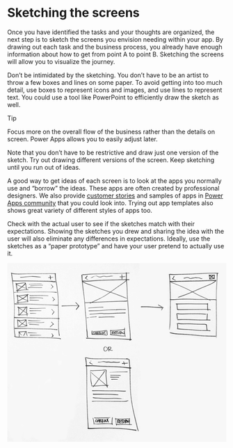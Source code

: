Sketching the screens
=====================

Once you have identified the tasks and your thoughts are organized, the next
step is to sketch the screens you envision needing within your app. By drawing
out each task and the business process, you already have enough information
about how to get from point A to point B. Sketching the screens will allow you
to visualize the journey.

Don’t be intimidated by the sketching. You don’t have to be an artist to throw a
few boxes and lines on some paper. To avoid getting into too much detail, use
boxes to represent icons and images, and use lines to represent text. You could
use a tool like PowerPoint to efficiently draw the sketch as well.

> [!TIP]
> Focus more on the overall flow of the business rather than the details on
screen. Power Apps allows you to easily adjust later.

Note that you don’t have to be restrictive and draw just one version of the
sketch. Try out drawing different versions of the screen. Keep sketching until
you run out of ideas.

A good way to get ideas of each screen is to look at the apps you normally use
and “borrow” the ideas. These apps are often created by professional designers.
We also provide [customer
stories](https://customers.microsoft.com/search?sq=&ff=story_product_categories%26%3EPower%20Apps&p=0&so=story_publish_date%20desc)
and samples of apps in [Power Apps
community](https://powerusers.microsoft.com/t5/Power-Apps-Community/ct-p/PowerApps1)
that you could look into. Trying out app templates also shows great variety of
different styles of apps too.

Check with the actual user to see if the sketches match with their
expectations. Showing the sketches you drew and sharing the
idea with the user will also eliminate any differences in expectations. Ideally,
use the sketches as a “paper prototype” and have your user pretend to actually
use it.

![A sketch of some app screen ideas](media/sketch.png)
